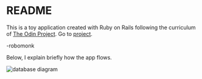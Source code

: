 # README

This is a toy application created with Ruby on Rails following the curriculum of [The Odin Project](https://theodingproject.com). Go to [project](https://www.theodinproject.com/courses/ruby-on-rails/lessons/building-advanced-forms?ref=lnav).

-robomonk

Below, I explain briefly how the app flows.


![database diagram](https://www.draw.io/?lightbox=1&target=self&highlight=0000ff&edit=_blank&layers=1&nav=1&title=odinflights.drawio#Uhttps%3A%2F%2Fdrive.google.com%2Fuc%3Fid%3D1_p7G0dXUuAsXuUQmvhc18nF7p0zBCQfd%26export%3Ddownload)

